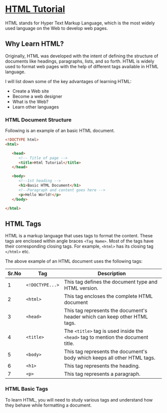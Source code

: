# [HTML Tutorial](https://www.youtube.com/@codingcollege)

HTML stands for Hyper Text Markup Language, which is the most widely used language on the Web to develop web pages.

## Why Learn HTML?

Originally, HTML was developed with the intent of defining the structure of documents like headings, paragraphs, lists, and so forth. HTML is widely used to format web pages with the help of different tags available in HTML language.

I will list down some of the key advantages of learning HTML:

- Create a Web site
- Become a web designer
- What is the Web?
- Learn other languages

### HTML Document Structure

Following is an example of an basic HTML document.

```html
<!DOCTYPE html>
<html>

   <head>
      <!-- Title of page -->
      <title>Html Tutorial</title>
   </head>

   <body>
      <!--1st heading -->
      <h1>Basic HTML Document</h1>
      <!--Paragraph and content goes here -->
      <p>Hello World!</p>
   </body>

</html>
```

## HTML Tags

HTML is a markup language that uses tags to format the content. These tags are enclosed within angle braces `<Tag Name>`. Most of the tags have their corresponding closing tags. For example, `<html>` has its closing tag `</html>` etc.

The above example of an HTML document uses the following tags:

| Sr.No | Tag | Description |
| ----- | ----| ----------- |
| 1 | `<!DOCTYPE...>` | This tag defines the document type and HTML version. |
| 2 | `<html>` | This tag encloses the complete HTML document |
| 3 | `<head>` | This tag represents the document's header which can keep other HTML tags. |
| 4 | `<title>` | The `<title>` tag is used inside the `<head>` tag to mention the document title. |
| 5 | `<body>` | This tag represents the document's body which keeps all other HTML tags. |
| 6 | `<h1>` | This tag represents the heading. |
| 7 | `<p>` | This tag represents a paragraph. |

### HTML Basic Tags

To learn HTML, you will need to study various tags and understand how they behave while formatting a document.
